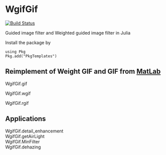 # WgifGif

[![Build Status](https://github.com/Junyyang/WgifGif.jl/actions/workflows/CI.yml/badge.svg?branch=main)](https://github.com/Junyyang/WgifGif.jl/actions/workflows/CI.yml?query=branch%3Amain)

Guided image filter and Weighted guided image filter in Julia

Install the package by 

```
using Pkg
Pkg.add("PkgTemplates")
```


## Reimplement of Weight GIF and GIF from [MatLab](https://www.mathworks.com/help/images/ref/imguidedfilter.html)

WgifGif.gif

WgifGif.wgif

WgifGif.rgif

## Applications

WgifGif.detail_enhancement  
WgifGif.getAirLight  
WgifGif.MinFilter  
WgifGif.dehazing
